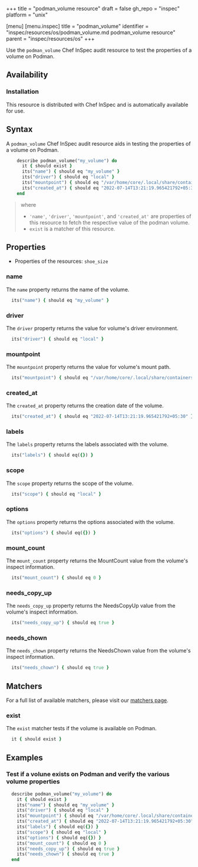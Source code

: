 +++
title = "podman_volume resource"
draft = false
gh_repo = "inspec"
platform = "unix"

[menu]
  [menu.inspec]
    title = "podman_volume"
    identifier = "inspec/resources/os/podman_volume.md podman_volume resource"
    parent = "inspec/resources/os"
+++

Use the `podman_volume` Chef InSpec audit resource to test the properties of a volume on Podman.

## Availability

### Installation

This resource is distributed with Chef InSpec and is automatically available for use.

## Syntax

A `podman_volume` Chef InSpec audit resource aids in testing the properties of a volume on Podman.

```ruby
    describe podman_volume("my_volume") do
      it { should exist }
      its("name") { should eq "my_volume" }
      its("driver") { should eq "local" }
      its("mountpoint") { should eq "/var/home/core/.local/share/containers/storage/volumes/my_volume/_data" }
      its("created_at") { should eq "2022-07-14T13:21:19.965421792+05:30" }
    end
```

> where
> 
> - `'name'`, `'driver'`, `'mountpoint'`, and `'created_at'` are properties of this resource to fetch the respective value of the podman volume.
> - `exist` is a matcher of this resource.

## Properties

- Properties of the resources: `shoe_size`

### name

The `name` property returns the name of the volume.

```ruby
  its("name") { should eq "my_volume" }
```

### driver

The `driver` property returns the value for volume's driver environment.

```ruby
  its("driver") { should eq "local" }
```

### mountpoint

The `mountpoint` property returns the value for volume's mount path.

```ruby
  its("mountpoint") { should eq "/var/home/core/.local/share/containers/storage/volumes/my_volume/_data" }
```

### created_at

The `created_at` property returns the creation date of the volume.

```ruby
  its("created_at") { should eq "2022-07-14T13:21:19.965421792+05:30" }
```

### labels

The `labels` property returns the labels associated with the volume.

```ruby
  its("labels") { should eq({}) }
```

### scope

The `scope` property returns the scope of the volume.

```ruby
  its("scope") { should eq "local" }
```

### options

The `options` property returns the options associated with the volume.

```ruby
  its("options") { should eq({}) }
```

### mount_count

The `mount_count` property returns the MountCount value from the volume's inspect information.

```ruby
  its("mount_count") { should eq 0 }
```

### needs_copy_up

The `needs_copy_up` property returns the NeedsCopyUp value from the volume's inspect information.

```ruby
  its("needs_copy_up") { should eq true }
```

### needs_chown

The `needs_chown` property returns the NeedsChown value from the volume's inspect information.

```ruby
  its("needs_chown") { should eq true }
```

## Matchers

For a full list of available matchers, please visit our [matchers page](/inspec/matchers/).

### exist

The `exist` matcher tests if the volume is available on Podman.

```ruby
  it { should exist }
```

## Examples

### Test if a volune exists on Podman and verify the various volume properties

```ruby
  describe podman_volume("my_volume") do
    it { should exist }
    its("name") { should eq "my_volume" }
    its("driver") { should eq "local" }
    its("mountpoint") { should eq "/var/home/core/.local/share/containers/storage/volumes/my_volume/_data" }
    its("created_at") { should eq "2022-07-14T13:21:19.965421792+05:30" }
    its("labels") { should eq({}) }
    its("scope") { should eq "local" }
    its("options") { should eq({}) }
    its("mount_count") { should eq 0 }
    its("needs_copy_up") { should eq true }
    its("needs_chown") { should eq true }
  end
```
